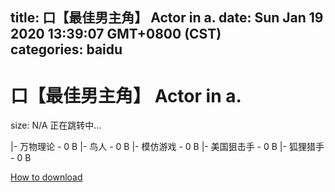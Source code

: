 
title: 口【最佳男主角】 Actor in a.
date: Sun Jan 19 2020 13:39:07 GMT+0800 (CST)    
categories: baidu
---

# 口【最佳男主角】 Actor in a.
size: N/A
 正在跳转中...
 
|- 万物理论 - 0 B
|- 鸟人 - 0 B
|- 模仿游戏 - 0 B
|- 美国狙击手 - 0 B
|- 狐狸猎手 - 0 B

[How to download](https://bpcam.bemobtrk.com/go/2ceec3aa-1ca2-46d6-b9ff-aaa5c184517c?jno=4752)